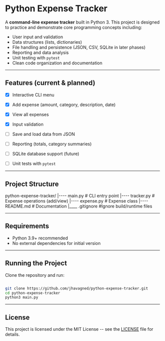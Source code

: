 # Python Expense Tracker

A **command-line expense tracker** built in Python 3. 
This project is designed to practice and demonstrate core programming concepts including:

- User input and validation
- Data structures (lists, dictionaries)
- File handling and persistence (JSON, CSV, SQLite in later phases)
- Reporting and data analysis
- Unit testing with `pytest`
- Clean code organization and documentation


---


## Features (current & planned)

- [x] Interactive CLI menu
- [x] Add expense (amount, category, description, date)
- [x] View all expenses
- [x] Input validation
- [ ] Save and load data from JSON
- [ ] Reporting (totals, category summaries)
- [ ] SQLite database support (future)
- [ ] Unit tests with `pytest`


---


## Project Structure

python-expense-tracker/
|---- main.py # CLI entry point
|---- tracker.py # Expense operations (add/view)
|---- expense.py # Expense class
|---- README.md # Documentation
|____ .gitignore #Ignore build/runtime files


---


## Requirements

- Python 3.9+ recommended
- No external dependencies for initial version


---


## Running the Project

Clone the repository and run:

```bash

git clone https://github.com/jhavagned/python-expense-tracker.git
cd python-expense-tracker
python3 main.py

```


---


## License

This project is licensed under the MIT License -- see the [LICENSE](LICENSE) file for details.
